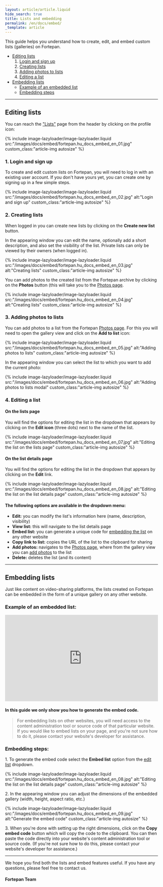 ```yaml
---
layout: article/article.liquid
hide_search: true
title: Lists and embedding
permalink: /en/docs/embed/
_template: article
---
```


This guide helps you understand how to create, edit, and embed custom lists (galleries) on Fortepan.

- [Editing lists](#edit-lists)
  1. [Login and sign up](#login-register)
  2. [Creating lists](#create-list)
  3. [Adding photos to lists](#add-photos-to-list)
  4. [Editing a list](#edit-list)
- [Embedding lists](#embed-list)
  - [Example of an embedded list](#embed-example)
  - [Embedding steps](#embed-list-steps)

---

<h2 id="edit-lists">Editing lists</h2>

You can reach the ["Lists"](https://fortepan.hu/en/lists/) page from the header by clicking on the profile icon:

{% include image-lazyloader/image-lazyloader.liquid src:"/images/docs/embed/fortepan.hu_docs_embed_en_01.jpg" custom_class:"article-img autosize" %}

<h3 id="login-register">1. Login and sign up</h3>

To create and edit custom lists on Fortepan, you will need to log in with an existing user account. If you don't have yours yet, you can create one by signing up in a few simple steps.

{% include image-lazyloader/image-lazyloader.liquid src:"/images/docs/embed/fortepan.hu_docs_embed_en_02.jpg" alt:"Login and sign up" custom_class:"article-img autosize" %}

<h3 id="create-list">2. Creating lists</h3>

When logged in you can create new lists by clicking on the **Create new list** button.

In the appearing window you can edit the name, optionally add a short description, and also set the visibility of the list. Private lists can only be viewed by their owners (when logged in).

{% include image-lazyloader/image-lazyloader.liquid src:"/images/docs/embed/fortepan.hu_docs_embed_en_03.jpg" alt:"Creating lists" custom_class:"article-img autosize" %}

You can add photos to the created list from the Fortepan archive by clicking on the **Photos** button (this will take you to the [Photos page](https://fortepan.hu/en/photos/).

{% include image-lazyloader/image-lazyloader.liquid src:"/images/docs/embed/fortepan.hu_docs_embed_en_04.jpg" alt:"Creating lists" custom_class:"article-img autosize" %}

<h3 id="add-photos-to-list">3. Adding photos to lists</h3>

You can add photos to a list from the Fortepan [Photos page](https://fortepan.hu/en/photos/). For this you will need to open the gallery view and click on the **Add to list** icon:

{% include image-lazyloader/image-lazyloader.liquid src:"/images/docs/embed/fortepan.hu_docs_embed_en_05.jpg" alt:"Adding photos to lists" custom_class:"article-img autosize" %}

In the appearing window you can select the list to which you want to add the current photo:

{% include image-lazyloader/image-lazyloader.liquid src:"/images/docs/embed/fortepan.hu_docs_embed_en_06.jpg" alt:"Adding photos to lists modal" custom_class:"article-img autosize" %}

<h3 id="edit-list">4. Editing a list</h3>

#### On the lists page

You will find the options for editing the list in the dropdown that appears by clicking on the **Edit icon** (three dots) next to the name of the list.

{% include image-lazyloader/image-lazyloader.liquid src:"/images/docs/embed/fortepan.hu_docs_embed_en_07.jpg" alt:"Editing the list on the lists page" custom_class:"article-img autosize" %}

#### On the list details page

You will find the options for editing the list in the dropdown that appears by clicking on the **Edit** link.

{% include image-lazyloader/image-lazyloader.liquid src:"/images/docs/embed/fortepan.hu_docs_embed_en_08.jpg" alt:"Editing the list on the list details page" custom_class:"article-img autosize" %}

#### The following options are available in the dropdown menu:

- **Edit:** you can modify the list's information here (name, description, visibility)
- **View list:** this will navigate to the list details page
- **Embed list:** you can generate a unique code for [embedding the list](#embed-list) on any other website
- **Copy link to list:** copies the URL of the list to the clipboard for sharing
- **Add photos:** navigates to the [Photos page](https://fortepan.hu/en/photos/), where from the gallery view you can [add photos](#add-photos-to-list) to the list
- **Delete:** deletes the list (and its content)

---

<h2 id="embed-list">Embedding lists</h2>

Just like content on video-sharing platforms, the lists created on Fortepan can be embedded in the form of a unique gallery on any other website.

<h3 id="embed-example">Example of an embedded list:</h3>

<iframe width="100%"  style="aspect-ratio:16/9;" src="https://fortepan.hu/en/embed/688355" frameborder="0" allow="fullscreen" allowfullscreen="true" loading="lazy"></iframe>

#### In this guide we only show you how to generate the embed code.

> For embedding lists on other websites, you will need access to the content administration tool or source code of that particular website. If you would like to embed lists on your page, and you're not sure how to do it, please contact your website's developer for assistance.

<h3 id="embed-list-steps">Embedding steps:</h3>

1\. To generate the embed code select the **Embed list** option from the [edit list](#edit-list) dropdown.

{% include image-lazyloader/image-lazyloader.liquid src:"/images/docs/embed/fortepan.hu_docs_embed_en_08.jpg" alt:"Editing the list on the list details page" custom_class:"article-img autosize" %}

2\. In the appearing window you can adjust the dimensions of the embedded gallery (width, height, aspect ratio, etc.)

{% include image-lazyloader/image-lazyloader.liquid src:"/images/docs/embed/fortepan.hu_docs_embed_en_09.jpg" alt:"Generate the embed code" custom_class:"article-img autosize" %}

3\. When you're done with setting up the right dimensions, click on the **Copy embed code** button which will copy the code to the clipboard. You can then paste the code directly into your website's content administration tool or source code. (If you're not sure how to do this, please contact your website's developer for assistance.)

---

We hope you find both the lists and embed features useful. If you have any questions, please feel free to contact us.

#### Fortepan Team
